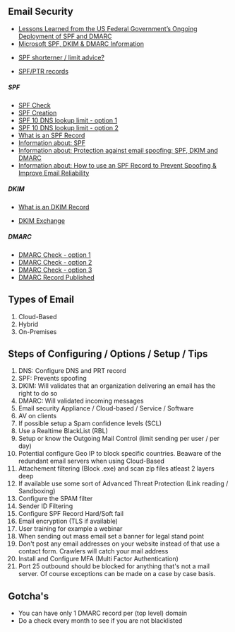 ## Email Security
* [Lessons Learned from the US Federal Government’s Ongoing Deployment of SPF and DMARC](https://seanthegeek.net/310/spf-dmarc-federal-government-checkdmarc/)
* [Microsoft SPF, DKIM & DMARC Information](https://blogs.technet.microsoft.com/fasttracktips/2016/07/16/spf-dkim-dmarc-and-exchange-online/)
- [SPF shorterner / limit advice?](https://www.reddit.com/r/sysadmin/comments/96ybi0/spf_shorterner_limit_advice/)
* [SPF/PTR records](https://www.reddit.com/r/sysadmin/comments/9dhw98/spfptr_records/)

##### SPF
* [SPF Check](https://www.fraudmarc.com/spf-record-check/)
* [SPF Creation](https://www.spfwizard.net/)
* [SPF 10 DNS lookup limit - option 1](https://serverfault.com/questions/584708/is-the-10-dns-lookup-limit-in-the-spf-spec-typically-enforced)
* [SPF 10 DNS lookup limit - option 2](https://www.reddit.com/r/sysadmin/comments/8ghwjo/spf_10_dns_lookup_limit/)
* [What is an SPF Record](https://www.digitalocean.com/community/tutorials/how-to-use-an-spf-record-to-prevent-spoofing-improve-e-mail-reliability)
* [Information about: SPF](http://www.openspf.org/)
* [Information about: Protection against email spoofing: SPF, DKIM and DMARC](https://techblog.exonet.nl/2017-02-03-spf-dkim-dmarc)
* [Information about: How to use an SPF Record to Prevent Spoofing & Improve Email Reliability](https://www.digitalocean.com/community/tutorials/how-to-use-an-spf-record-to-prevent-spoofing-improve-e-mail-reliability)

##### DKIM
* [What is an DKIM Record](https://support.dnsimple.com/articles/dkim-record/)
- [DKIM Exchange](https://github.com/Pro/dkim-exchange)

##### DMARC
* [DMARC Check - option 1](https://www.fraudmarc.com/dmarc-check/)
* [DMARC Check - option 2](https://dmarcian.com/dmarc-tools/)
* [DMARC Check - option 3](https://dmarc.org/resources/products-and-services/)
* [DMARC Record Published](https://mxtoolbox.com/problem/dmarc/dmarc-record-published)

## Types of Email
1. Cloud-Based
1. Hybrid
1. On-Premises

## Steps of Configuring / Options / Setup / Tips
1. DNS: Configure DNS and PRT record
1. SPF: Prevents spoofing
1. DKIM: Will validates that an organization delivering an email has the right to do so
1. DMARC: Will validated incoming messages
1. Email security Appliance / Cloud-based / Service / Software
1. AV on clients
1. If possible setup a Spam confidence levels (SCL)
1. Use a Realtime BlackList (RBL)
1. Setup or know the Outgoing Mail Control (limit sending per user / per day)
1. Potential configure Geo IP to block specific countries. Beaware of the redundant email servers when using Cloud-Based
1. Attachement filtering (Block .exe) and scan zip files atleast 2 layers deep
1. If available use some sort of Advanced Threat Protection (Link reading / Sandboxing) 
1. Configure the SPAM filter
1. Sender ID Filtering
1. Configure SPF Record Hard/Soft fail
1. Email encryption (TLS if available)
1. User training for example a webinar
1. When sending out mass email set a banner for legal stand point
1. Don't post any email addresses on your website instead of that use a contact form. Crawlers will catch your mail address
1. Install and Configure MFA (Multi Factor Authentication)
1. Port 25 outbound should be blocked for anything that's not a mail server. Of course exceptions can be made on a case by case basis.

## Gotcha's
* You can have only 1 DMARC record per (top level) domain
* Do a check every month to see if you are not blacklisted
